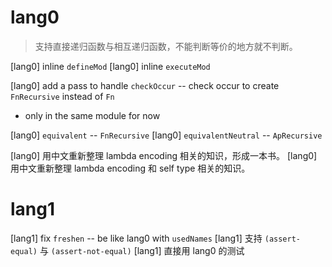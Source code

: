 # lang0

> 支持直接递归函数与相互递归函数，不能判断等价的地方就不判断。

[lang0] inline `defineMod`
[lang0] inline `executeMod`

[lang0] add a pass to handle `checkOccur` -- check occur to create `FnRecursive` instead of `Fn`

- only in the same module for now

[lang0] `equivalent` -- `FnRecursive`
[lang0] `equivalentNeutral` -- `ApRecursive`

[lang0] 用中文重新整理 lambda encoding 相关的知识，形成一本书。
[lang0] 用中文重新整理 lambda encoding 和 self type 相关的知识。

# lang1

[lang1] fix `freshen` -- be like lang0 with `usedNames`
[lang1] 支持 `(assert-equal)` 与 `(assert-not-equal)`
[lang1] 直接用 lang0 的测试
